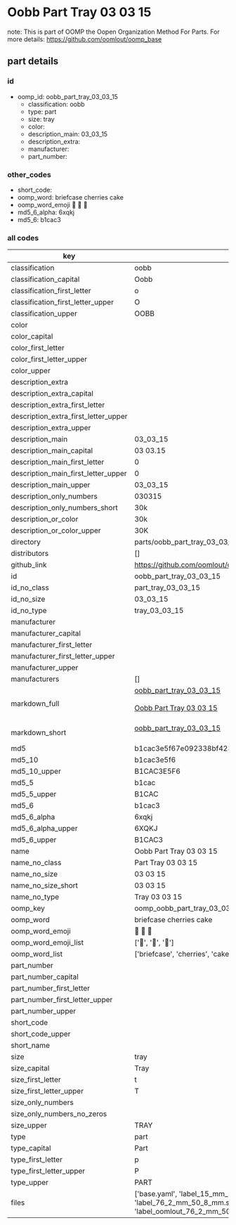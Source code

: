 # Oobb Part Tray 03 03 15  

note: This is part of OOMP the Oopen Organization Method For Parts. For more details: https://github.com/oomlout/oomp_base

##  part details





### id
* oomp_id: oobb_part_tray_03_03_15
  * classification: oobb
  * type: part
  * size: tray
  * color: 
  * description_main: 03_03_15
  * description_extra: 
  * manufacturer: 
  * part_number: 

### other_codes
* short_code: 
* oomp_word: briefcase cherries cake
* oomp_word_emoji :briefcase: :cherries: :cake:
* md5_6_alpha: 6xqkj
* md5_6: b1cac3

### all codes 
| key | value |  
| --- | --- |  
| classification | oobb |  
| classification_capital | Oobb |  
| classification_first_letter | o |  
| classification_first_letter_upper | O |  
| classification_upper | OOBB |  
| color |  |  
| color_capital |  |  
| color_first_letter |  |  
| color_first_letter_upper |  |  
| color_upper |  |  
| description_extra |  |  
| description_extra_capital |  |  
| description_extra_first_letter |  |  
| description_extra_first_letter_upper |  |  
| description_extra_upper |  |  
| description_main | 03_03_15 |  
| description_main_capital | 03 03.15 |  
| description_main_first_letter | 0 |  
| description_main_first_letter_upper | 0 |  
| description_main_upper | 03_03_15 |  
| description_only_numbers | 030315 |  
| description_only_numbers_short | 30k |  
| description_or_color | 30k |  
| description_or_color_upper | 30K |  
| directory | parts/oobb_part_tray_03_03_15 |  
| distributors | [] |  
| github_link | https://github.com/oomlout/oomlout_oomp_part_src/tree/main/parts/oobb_part_tray_03_03_15/working |  
| id | oobb_part_tray_03_03_15 |  
| id_no_class | part_tray_03_03_15 |  
| id_no_size | 03_03_15 |  
| id_no_type | tray_03_03_15 |  
| manufacturer |  |  
| manufacturer_capital |  |  
| manufacturer_first_letter |  |  
| manufacturer_first_letter_upper |  |  
| manufacturer_upper |  |  
| manufacturers | [] |  
| markdown_full | [oobb_part_tray_03_03_15](https://github.com/oomlout/oomlout_oomp_part_src/tree/main/parts/oobb_part_tray_03_03_15/working)<br>[](https://github.com/oomlout/oomlout_oomp_part_src/tree/main/parts/oobb_part_tray_03_03_15/working)<br>[Oobb Part Tray 03 03 15](https://github.com/oomlout/oomlout_oomp_part_src/tree/main/parts/oobb_part_tray_03_03_15/working)<br><br> |  
| markdown_short | [oobb_part_tray_03_03_15](https://github.com/oomlout/oomlout_oomp_part_src/tree/main/parts/oobb_part_tray_03_03_15/working)<br><br> |  
| md5 | b1cac3e5f67e092338bf423bc1745fb5 |  
| md5_10 | b1cac3e5f6 |  
| md5_10_upper | B1CAC3E5F6 |  
| md5_5 | b1cac |  
| md5_5_upper | B1CAC |  
| md5_6 | b1cac3 |  
| md5_6_alpha | 6xqkj |  
| md5_6_alpha_upper | 6XQKJ |  
| md5_6_upper | B1CAC3 |  
| name | Oobb Part Tray 03 03 15 |  
| name_no_class | Part Tray 03 03 15 |  
| name_no_size | 03 03 15 |  
| name_no_size_short | 03 03 15 |  
| name_no_type | Tray 03 03 15 |  
| oomp_key | oomp_oobb_part_tray_03_03_15 |  
| oomp_word | briefcase cherries cake |  
| oomp_word_emoji | :briefcase: :cherries: :cake: |  
| oomp_word_emoji_list | [':briefcase:', ':cherries:', ':cake:'] |  
| oomp_word_list | ['briefcase', 'cherries', 'cake'] |  
| part_number |  |  
| part_number_capital |  |  
| part_number_first_letter |  |  
| part_number_first_letter_upper |  |  
| part_number_upper |  |  
| short_code |  |  
| short_code_upper |  |  
| short_name |  |  
| size | tray |  
| size_capital | Tray |  
| size_first_letter | t |  
| size_first_letter_upper | T |  
| size_only_numbers |  |  
| size_only_numbers_no_zeros |  |  
| size_upper | TRAY |  
| type | part |  
| type_capital | Part |  
| type_first_letter | p |  
| type_first_letter_upper | P |  
| type_upper | PART |  
| files | ['base.yaml', 'label_15_mm_30_mm.pdf', 'label_15_mm_30_mm.svg', 'label_76_2_mm_50_8_mm.pdf', 'label_76_2_mm_50_8_mm.svg', 'label_oomlout_76_2_mm_50_8_mm.pdf', 'label_oomlout_76_2_mm_50_8_mm.svg', 'readme.md', 'working.json', 'working.yaml'] |  
